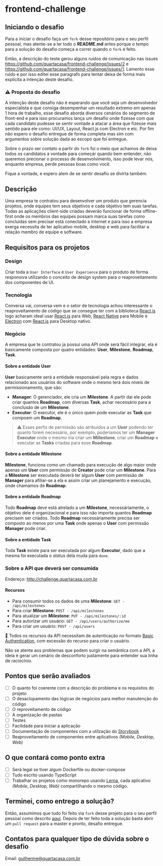 # frontend-challenge

## Iniciando o desafio
Para a iniciar o desafio faça um `fork` desse repositório para o seu perfil pessoal, mas atente-se a ler todo o **README.md** antes porque o tempo para a solução do desafio começa a correr quando o `fork` é feito.

Então, a descrição do teste gerou alguns ruídos de comunicação nas issues https://github.com/quartacasa/frontend-challenge/issues/2 e https://github.com/quartacasa/frontend-challenge/issues/1. Lamento esse ruido e por isso editei esse paragrafo para tentar deixa de forma mais explicita a intenção deste desafio.

### :warning: Proposta do desafio
A intenção deste desafio não é esperando que você seja um desenvolvedor especialista e que consiga desempenhar um resultado extremo em apenas 1 hora de trabalho, esse desafio aborda diversos cenários do segmento de front-end e para isso procuramos lança um desafio onde fizesse com que cada candidato pudesse se sentir vontade a atacar a área que fizesse mais sentido para ele como: UI/UX, Layout, React.js com Electron e etc. Por fim não espero o desafio entregue de forma completa mas sim com argumentos sobre solução dada ao escopo que foi entregue.

Sobre o prazo ser contato a partir do `fork` foi o meio que achamos de deixa todos os candidatos a vontade para começár quando bem entender, não queremos precionar o processo de desenvolvimento, isso pode levar nós, enquanto empresa, perde pessoas boas como você.

Fique a vontade, e espero alem de se sentir desafio se divirta também.

## Descrição
Uma empresa te contratou para desenvolver um produto que gerencia projetos, onde equipes tem seus objetivos e cada objetivo tem suas tarefas. Todas as aplicações client-side criadas deverão funcionar de forma offline-first onde os membros das equipes possam marca suas tarefas como concluidas sem precisar está conectado a internet e para isso a empresa exerga necessita de ter aplicativo mobile, desktop e web para facilitar a relação membro de equipe e software.

## Requisitos para os projetos

### Design
Criar toda a `User Interface` e `User Experience` para o produto de forma responsiva utilizando o conceito de design system para o reaproveitamento dos componentes de UI.

### Tecnologia
Conversa vai, conversa vem e o setor de tecnologia achou interessante o reaproveitamento de código que se consegue ter com a biblioteca [React.js](https://pt-br.reactjs.org) logo acharam ideal usar [React.js](https://pt-br.reactjs.org/) para Web, [React Native](https://reactnative.dev/) para Mobile e [Electron](https://www.electronjs.org) com [React.js](https://pt-br.reactjs.org) para Desktop nativo.

### Negócio
A empresa que te contratou ja possui uma API onde será fácil integrar, ela é basicamente composta por quatro entidades: **User**, **Milestone**, **Roadmap**, **Task**.

#### Sobre a entidade User
**User** basicamente será a entidade responsável pela regra e dados relacionado aos usuários do software onde o mesmo terá dois níveis de permissionamento, que são:

- **Manager**: O gerenciador, ele cria um **Milestone**. A partir dai ele pode criar quantos **Roadmap**, com diversas **Task**, achar necessário para a conclusão de um **Milestone**.
- **Executor**: O executor, ele é o único quem pode executar as **Task** que compoem um **Roadmap**.

> :warning: Esses perfis de permissão são atribuidos a um **User** podendo ter quanto forem necessário, por exemplo, poderiamos ter um **Manager Executor** onde o mesmo iria criar um **Millestone**, criar um **Roadmap** e executar as **Tasks** criadas para esse **Roadmap**.


#### Sobre a entidade Milestone
**Milestone**, funciona como um chamado para execução de algo maior onde apenas um **User** com permissão de **Creator** pode criar um **Milestone**. Para a **Milestone** ser executada deverá ter algum **User** com permissão de **Manager** para afiliar-se a ela e assim criar um planejamento e execução, onde chamamos de **Roadmap**.

#### Sobre a entidade Roadmap
Todo **Roadmap** deve está atrelado a um **Milestone**, necessáriamente, o objetivo dele é organizacional e para isso não importa quantos **Roadmap** precisem ser criados. Todo **Roadmap** necessáriamente precisa ser composto ao menos por uma **Task** onde apenas o **User** com permissão **Manager** pode criar.

#### Sobre a entidade Task
Toda **Task** existe para ser executada por algum **Executor**, dado que a mesma foi executada o *status* dela muda para `done`.

### Sobre a API que deverá ser consumida

Endereço: http://challenge.quartacasa.com.br

#### Recursos

- Para consumir todos os dados de uma **Milestone**: `GET - /api/milestones`
- Para criar **Milestone**: `POST - /api/milestones`
- Para atualizar um **Milestone**: `PUT - /api/milestones/:id`
- Para autorizar um usuário: `GET - /api/users/authorize/me`
- Para criar um usuário: `POST - /api/users`

:triangular_flag_on_post: Todos os recursos da API necessitam de autenticação no formato [Basic Authentication](https://en.wikipedia.org/wiki/Basic_access_authentication), com excessão do recurso para criar o usuário.

Não se atente aos problemas que podem surgir na semântica com a API, a ideia é gerar um cenário de desconforto justamente para entender sua linha de raciocínio.

## Pontos que serão avaliados

- [ ] O quanto foi coerente com a descrição do problema e os requisitos do projeto
- [ ] O desaclopamento das lógicas de negócios para melhor manutenção do código
- [ ] O reproveitamento de código
- [ ] A organização de pastas
- [ ] Testes
- [ ] Facilidade para iniciar a aplicação
- [ ] Documentação de componentes com a utilzação do [Storybook](https://storybook.js.org)
- [ ] Reaproveitamento de componentes entre aplicativos *(Mobile, Desktop, Web)*

## O que contará como ponto extra

- [ ] Será legal se tiver algum Dockerfile ou docker-compose
- [ ] Tudo escrito usando TypeScript
- [ ] Trabalhar os projetos como monorepo usando [Lerna](https://github.com/lerna/lerna/blob/master/README.md), cada aplicativo *(Mobile, Desktop, Web)* compartilhando o mesmo código.

## Terminei, como entrego a solução?
Então, assumimos que tudo foi feito via `fork` desse projeto para o seu perfil pessoal como descrito [aqui](#iniciando-o-desafio). Depois de ter feito toda a solução basta abrir um `pull request` para a master e pronto, desafio entregue.

## Contatos para qualquer tipo de dúvida sobre o desafio
Email: guilherme@quartacasa.com.br
